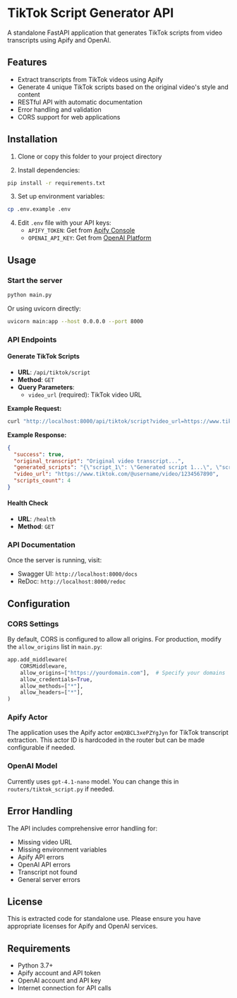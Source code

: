 # TikTok Script Generator API

A standalone FastAPI application that generates TikTok scripts from video transcripts using Apify and OpenAI.

## Features

- Extract transcripts from TikTok videos using Apify
- Generate 4 unique TikTok scripts based on the original video's style and content
- RESTful API with automatic documentation
- Error handling and validation
- CORS support for web applications

## Installation

1. Clone or copy this folder to your project directory

2. Install dependencies:
```bash
pip install -r requirements.txt
```

3. Set up environment variables:
```bash
cp .env.example .env
```

4. Edit `.env` file with your API keys:
   - `APIFY_TOKEN`: Get from [Apify Console](https://console.apify.com/account/integrations)
   - `OPENAI_API_KEY`: Get from [OpenAI Platform](https://platform.openai.com/account/api-keys)

## Usage

### Start the server
```bash
python main.py
```

Or using uvicorn directly:
```bash
uvicorn main:app --host 0.0.0.0 --port 8000
```

### API Endpoints

#### Generate TikTok Scripts
- **URL**: `/api/tiktok/script`
- **Method**: `GET`
- **Query Parameters**:
  - `video_url` (required): TikTok video URL

**Example Request:**
```bash
curl "http://localhost:8000/api/tiktok/script?video_url=https://www.tiktok.com/@username/video/1234567890"
```

**Example Response:**
```json
{
  "success": true,
  "original_transcript": "Original video transcript...",
  "generated_scripts": "{\"script_1\": \"Generated script 1...\", \"script_2\": \"Generated script 2...\", \"script_3\": \"Generated script 3...\", \"script_4\": \"Generated script 4...\"}",
  "video_url": "https://www.tiktok.com/@username/video/1234567890",
  "scripts_count": 4
}
```

#### Health Check
- **URL**: `/health`
- **Method**: `GET`

### API Documentation

Once the server is running, visit:
- Swagger UI: `http://localhost:8000/docs`
- ReDoc: `http://localhost:8000/redoc`

## Configuration

### CORS Settings
By default, CORS is configured to allow all origins. For production, modify the `allow_origins` list in `main.py`:

```python
app.add_middleware(
    CORSMiddleware,
    allow_origins=["https://yourdomain.com"],  # Specify your domains
    allow_credentials=True,
    allow_methods=["*"],
    allow_headers=["*"],
)
```

### Apify Actor
The application uses the Apify actor `emQXBCL3xePZYgJyn` for TikTok transcript extraction. This actor ID is hardcoded in the router but can be made configurable if needed.

### OpenAI Model
Currently uses `gpt-4.1-nano` model. You can change this in `routers/tiktok_script.py` if needed.

## Error Handling

The API includes comprehensive error handling for:
- Missing video URL
- Missing environment variables
- Apify API errors
- OpenAI API errors
- Transcript not found
- General server errors

## License

This is extracted code for standalone use. Please ensure you have appropriate licenses for Apify and OpenAI services.

## Requirements

- Python 3.7+
- Apify account and API token
- OpenAI account and API key
- Internet connection for API calls